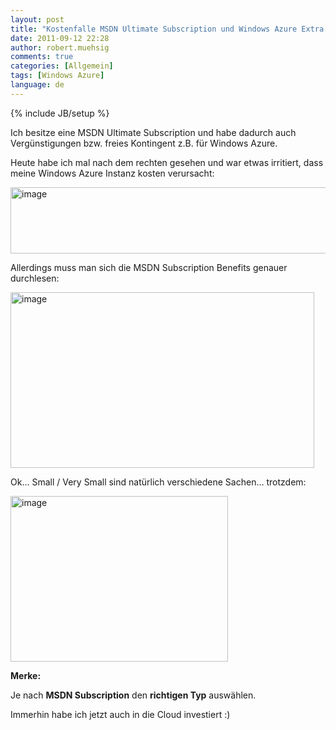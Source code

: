 ```yaml
---
layout: post
title: "Kostenfalle MSDN Ultimate Subscription und Windows Azure Extra Small Instances"
date: 2011-09-12 22:28
author: robert.muehsig
comments: true
categories: [Allgemein]
tags: [Windows Azure]
language: de
---
```

{% include JB/setup %}
<p>Ich besitze eine MSDN Ultimate Subscription und habe dadurch auch Vergünstigungen bzw. freies Kontingent z.B. für Windows Azure.</p> <p>Heute habe ich mal nach dem rechten gesehen und war etwas irritiert, dass meine Windows Azure Instanz kosten verursacht:</p> <p><a href="{{BASE_PATH}}/assets/wp-images/image1349.png"><img style="background-image: none; border-bottom: 0px; border-left: 0px; padding-left: 0px; padding-right: 0px; display: inline; border-top: 0px; border-right: 0px; padding-top: 0px" title="image" border="0" alt="image" src="{{BASE_PATH}}/assets/wp-images/image_thumb531.png" width="560" height="106"></a></p> <p>Allerdings muss man sich die MSDN Subscription Benefits genauer durchlesen:</p> <p><a href="{{BASE_PATH}}/assets/wp-images/image1350.png"><img style="background-image: none; border-bottom: 0px; border-left: 0px; padding-left: 0px; padding-right: 0px; display: inline; border-top: 0px; border-right: 0px; padding-top: 0px" title="image" border="0" alt="image" src="{{BASE_PATH}}/assets/wp-images/image_thumb532.png" width="486" height="281"></a></p> <p>Ok… Small / Very Small sind natürlich verschiedene Sachen… trotzdem:</p> <p><a href="{{BASE_PATH}}/assets/wp-images/image1351.png"><img style="background-image: none; border-bottom: 0px; border-left: 0px; margin: 0px 5px 0px 0px; padding-left: 0px; padding-right: 0px; display: inline; border-top: 0px; border-right: 0px; padding-top: 0px" title="image" border="0" alt="image" src="{{BASE_PATH}}/assets/wp-images/image_thumb533.png" width="348" height="265"></a></p> <p><strong>Merke: </strong></p> <p>Je nach <strong>MSDN Subscription</strong> den <strong>richtigen Typ</strong> auswählen.</p> <p>Immerhin habe ich jetzt auch in die Cloud investiert :)</p>
